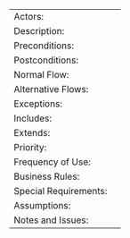 <table>
<tbody>

<tr>
<td>Actors:</td>
<td></td>
</tr>

<tr>
<td>Description:</td>
<td></td>
</tr>

<tr>
<td>Preconditions:</td>
<td></td>
</tr>

<tr>
<td>Postconditions:</td>
<td></td>
</tr>

<tr>
<td>Normal Flow:</td>
<td></td>
</tr>

<tr>
<td>Alternative Flows:</td>
<td></td>
</tr>

<tr>
<td>Exceptions:</td>
<td></td>
</tr>

<tr>
<td>Includes:</td>
<td></td>
</tr>

<tr>
<td>Extends:</td>
<td></td>
</tr>

<tr>
<td>Priority:</td>
<td></td>
</tr>

<tr>
<td>Frequency of Use:</td>
<td></td>
</tr>

<tr>
<td>Business Rules:</td>
<td></td>
</tr>

<tr>
<td>Special Requirements:</td>
<td></td>
</tr>

<tr>
<td>Assumptions:</td>
<td></td>
</tr>

<tr>
<td>Notes and Issues:</td>
<td></td>
</tr>

</tbody>
</table>
